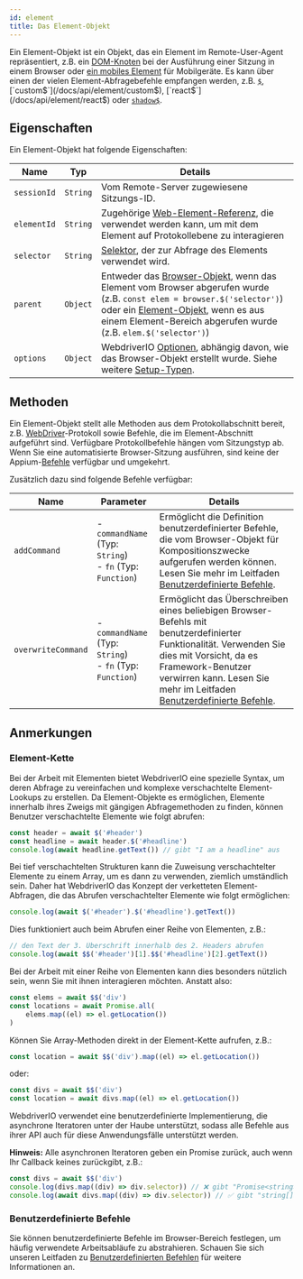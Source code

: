 ```yaml
---
id: element
title: Das Element-Objekt
---
```


Ein Element-Objekt ist ein Objekt, das ein Element im Remote-User-Agent repräsentiert, z.B. ein [DOM-Knoten](https://developer.mozilla.org/en-US/docs/Web/API/Element) bei der Ausführung einer Sitzung in einem Browser oder [ein mobiles Element](https://developer.apple.com/documentation/swift/sequence/element) für Mobilgeräte. Es kann über einen der vielen Element-Abfragebefehle empfangen werden, z.B. [`$`](/docs/api/element/$), [`custom$`](/docs/api/element/custom$), [`react$`](/docs/api/element/react$) oder [`shadow$`](/docs/api/element/shadow$).

## Eigenschaften

Ein Element-Objekt hat folgende Eigenschaften:

| Name | Typ | Details |
| ---- | ---- | ------- |
| `sessionId` | `String` | Vom Remote-Server zugewiesene Sitzungs-ID. |
| `elementId` | `String` | Zugehörige [Web-Element-Referenz](https://w3c.github.io/webdriver/#elements), die verwendet werden kann, um mit dem Element auf Protokollebene zu interagieren |
| `selector` | `String` | [Selektor](/docs/selectors), der zur Abfrage des Elements verwendet wird. |
| `parent` | `Object` | Entweder das [Browser-Objekt](/docs/api/browser), wenn das Element vom Browser abgerufen wurde (z.B. `const elem = browser.$('selector')`) oder ein [Element-Objekt](/docs/api/element), wenn es aus einem Element-Bereich abgerufen wurde (z.B. `elem.$('selector')`) |
| `options` | `Object` | WebdriverIO [Optionen](/docs/configuration), abhängig davon, wie das Browser-Objekt erstellt wurde. Siehe weitere [Setup-Typen](/docs/setuptypes). |

## Methoden
Ein Element-Objekt stellt alle Methoden aus dem Protokollabschnitt bereit, z.B. [WebDriver](/docs/api/webdriver)-Protokoll sowie Befehle, die im Element-Abschnitt aufgeführt sind. Verfügbare Protokollbefehle hängen vom Sitzungstyp ab. Wenn Sie eine automatisierte Browser-Sitzung ausführen, sind keine der Appium-[Befehle](/docs/api/appium) verfügbar und umgekehrt.

Zusätzlich dazu sind folgende Befehle verfügbar:

| Name | Parameter | Details |
| ---- | ---------- | ------- |
| `addCommand` | - `commandName` (Typ: `String`)<br />- `fn` (Typ: `Function`) | Ermöglicht die Definition benutzerdefinierter Befehle, die vom Browser-Objekt für Kompositionszwecke aufgerufen werden können. Lesen Sie mehr im Leitfaden [Benutzerdefinierte Befehle](/docs/customcommands). |
| `overwriteCommand` | - `commandName` (Typ: `String`)<br />- `fn` (Typ: `Function`) | Ermöglicht das Überschreiben eines beliebigen Browser-Befehls mit benutzerdefinierter Funktionalität. Verwenden Sie dies mit Vorsicht, da es Framework-Benutzer verwirren kann. Lesen Sie mehr im Leitfaden [Benutzerdefinierte Befehle](/docs/customcommands#overwriting-native-commands). |

## Anmerkungen

### Element-Kette

Bei der Arbeit mit Elementen bietet WebdriverIO eine spezielle Syntax, um deren Abfrage zu vereinfachen und komplexe verschachtelte Element-Lookups zu erstellen. Da Element-Objekte es ermöglichen, Elemente innerhalb ihres Zweigs mit gängigen Abfragemethoden zu finden, können Benutzer verschachtelte Elemente wie folgt abrufen:

```js
const header = await $('#header')
const headline = await header.$('#headline')
console.log(await headline.getText()) // gibt "I am a headline" aus
```

Bei tief verschachtelten Strukturen kann die Zuweisung verschachtelter Elemente zu einem Array, um es dann zu verwenden, ziemlich umständlich sein. Daher hat WebdriverIO das Konzept der verketteten Element-Abfragen, die das Abrufen verschachtelter Elemente wie folgt ermöglichen:

```js
console.log(await $('#header').$('#headline').getText())
```

Dies funktioniert auch beim Abrufen einer Reihe von Elementen, z.B.:

```js
// den Text der 3. Überschrift innerhalb des 2. Headers abrufen
console.log(await $$('#header')[1].$$('#headline')[2].getText())
```

Bei der Arbeit mit einer Reihe von Elementen kann dies besonders nützlich sein, wenn Sie mit ihnen interagieren möchten. Anstatt also:

```js
const elems = await $$('div')
const locations = await Promise.all(
    elems.map((el) => el.getLocation())
)
```

Können Sie Array-Methoden direkt in der Element-Kette aufrufen, z.B.:

```js
const location = await $$('div').map((el) => el.getLocation())
```

oder:

```js
const divs = await $$('div')
const location = await divs.map((el) => el.getLocation())
```

WebdriverIO verwendet eine benutzerdefinierte Implementierung, die asynchrone Iteratoren unter der Haube unterstützt, sodass alle Befehle aus ihrer API auch für diese Anwendungsfälle unterstützt werden.

__Hinweis:__ Alle asynchronen Iteratoren geben ein Promise zurück, auch wenn Ihr Callback keines zurückgibt, z.B.:

```ts
const divs = await $$('div')
console.log(divs.map((div) => div.selector)) // ❌ gibt "Promise<string>[]" zurück
console.log(await divs.map((div) => div.selector)) // ✅ gibt "string[]" zurück
```

### Benutzerdefinierte Befehle

Sie können benutzerdefinierte Befehle im Browser-Bereich festlegen, um häufig verwendete Arbeitsabläufe zu abstrahieren. Schauen Sie sich unseren Leitfaden zu [Benutzerdefinierten Befehlen](/docs/customcommands#adding-custom-commands) für weitere Informationen an.